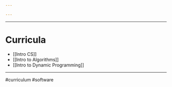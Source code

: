 ```yaml
---

---
```

___


# Curricula
- [[Intro CS]]
- [[Intro to Algorithms]]
- [[Intro to Dynamic Programming]]


























___
#curriculum #software
